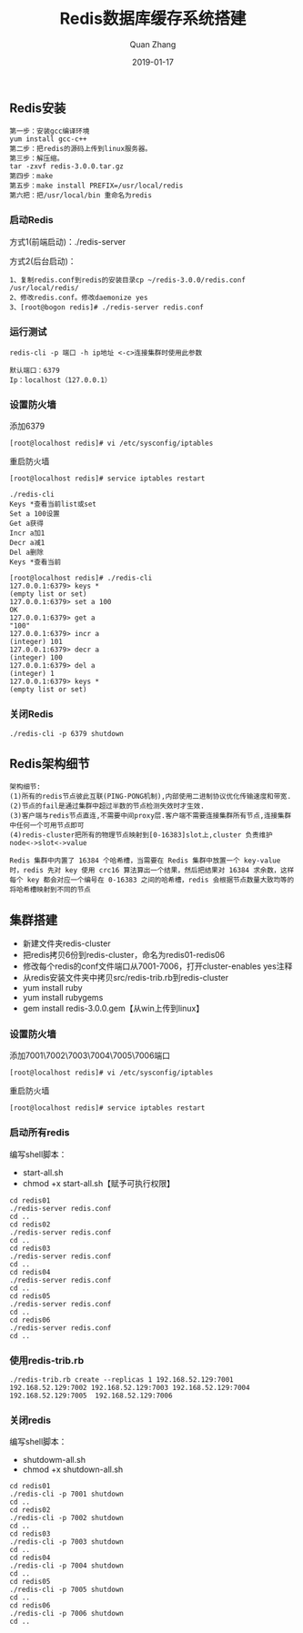 ﻿---
layout: post
title: "Redis数据库缓存系统搭建"
date: 2019-01-17
categories: Java Redis
tags: Java Redis
author: Quan Zhang
---

## Redis安装

    第一步：安装gcc编译环境
    yum install gcc-c++
    第二步：把redis的源码上传到linux服务器。
    第三步：解压缩。
    tar -zxvf redis-3.0.0.tar.gz
    第四步：make
    第五步：make install PREFIX=/usr/local/redis
    第六把：把/usr/local/bin 重命名为redis

### 启动Redis

方式1(前端启动)：./redis-server

方式2(后台启动)：

    1、复制redis.conf到redis的安装目录cp ~/redis-3.0.0/redis.conf /usr/local/redis/
    2、修改redis.conf。修改daemonize yes
    3、[root@bogon redis]# ./redis-server redis.conf
 
### 运行测试

    redis-cli -p 端口 -h ip地址 <-c>连接集群时使用此参数
    
    默认端口：6379
    Ip：localhost（127.0.0.1）
    
### 设置防火墙

添加6379
```
[root@localhost redis]# vi /etc/sysconfig/iptables
```
重启防火墙
```
[root@localhost redis]# service iptables restart
```

    ./redis-cli
    Keys *查看当前list或set
    Set a 100设置
    Get a获得
    Incr a加1
    Decr a减1
    Del a删除
    Keys *查看当前
    
    [root@localhost redis]# ./redis-cli
    127.0.0.1:6379> keys *
    (empty list or set)
    127.0.0.1:6379> set a 100
    OK
    127.0.0.1:6379> get a
    "100"
    127.0.0.1:6379> incr a
    (integer) 101
    127.0.0.1:6379> decr a
    (integer) 100
    127.0.0.1:6379> del a
    (integer) 1
    127.0.0.1:6379> keys *
    (empty list or set)

### 关闭Redis

    ./redis-cli -p 6379 shutdown
    
## Redis架构细节

    架构细节:
    (1)所有的redis节点彼此互联(PING-PONG机制),内部使用二进制协议优化传输速度和带宽.
    (2)节点的fail是通过集群中超过半数的节点检测失效时才生效.
    (3)客户端与redis节点直连,不需要中间proxy层.客户端不需要连接集群所有节点,连接集群中任何一个可用节点即可
    (4)redis-cluster把所有的物理节点映射到[0-16383]slot上,cluster 负责维护node<->slot<->value

    Redis 集群中内置了 16384 个哈希槽，当需要在 Redis 集群中放置一个 key-value 时，redis 先对 key 使用 crc16 算法算出一个结果，然后把结果对 16384 求余数，这样每个 key 都会对应一个编号在 0-16383 之间的哈希槽，redis 会根据节点数量大致均等的将哈希槽映射到不同的节点
    
## 集群搭建

- 新建文件夹redis-cluster
- 把redis拷贝6份到redis-cluster，命名为redis01-redis06
- 修改每个redis的conf文件端口从7001-7006，打开cluster-enables yes注释
- 从redis安装文件夹中拷贝src/redis-trib.rb到redis-cluster
- yum install ruby
- yum install rubygems
- gem install redis-3.0.0.gem【从win上传到linux】

### 设置防火墙

添加7001\7002\7003\7004\7005\7006端口
```
[root@localhost redis]# vi /etc/sysconfig/iptables
```
重启防火墙
```
[root@localhost redis]# service iptables restart
```

### 启动所有redis

编写shell脚本：

- start-all.sh
- chmod +x start-all.sh【赋予可执行权限】
```
cd redis01
./redis-server redis.conf
cd ..
cd redis02
./redis-server redis.conf
cd ..
cd redis03
./redis-server redis.conf
cd ..
cd redis04
./redis-server redis.conf
cd ..
cd redis05
./redis-server redis.conf
cd ..
cd redis06
./redis-server redis.conf
cd ..
```
### 使用redis-trib.rb

```
./redis-trib.rb create --replicas 1 192.168.52.129:7001 192.168.52.129:7002 192.168.52.129:7003 192.168.52.129:7004 192.168.52.129:7005  192.168.52.129:7006
```

### 关闭redis

编写shell脚本：

- shutdowm-all.sh
- chmod +x shutdown-all.sh

```
cd redis01
./redis-cli -p 7001 shutdown
cd ..
cd redis02
./redis-cli -p 7002 shutdown
cd ..
cd redis03
./redis-cli -p 7003 shutdown
cd ..
cd redis04
./redis-cli -p 7004 shutdown
cd ..
cd redis05
./redis-cli -p 7005 shutdown
cd ..
cd redis06
./redis-cli -p 7006 shutdown
cd ..
```
